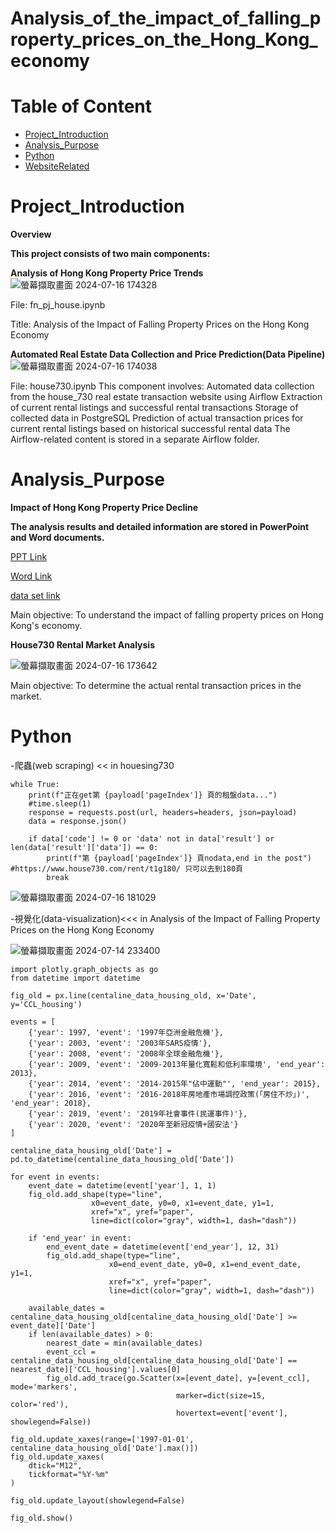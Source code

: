 # Analysis_of_the_impact_of_falling_property_prices_on_the_Hong_Kong_economy

# Table of Content
* [Project_Introduction](#Project_Introduction)
* [Analysis_Purpose](#Analysis_Purpose)
* [Python](#Python)
* [WebsiteRelated](#WebsiteRelated)


# Project_Introduction
 **Overview**

**This project consists of two main components:**

**Analysis of Hong Kong Property Price Trends**
![螢幕擷取畫面 2024-07-16 174328](https://github.com/user-attachments/assets/cc3e8819-1c0d-4536-8560-5a29b9a3160d)


File: fn_pj_house.ipynb

Title: Analysis of the Impact of Falling Property Prices on the Hong Kong Economy

**Automated Real Estate Data Collection and Price Prediction(Data Pipeline)**
![螢幕擷取畫面 2024-07-16 174038](https://github.com/user-attachments/assets/72b3127d-efca-46d6-ad3e-86c82937a3e5)

File: house730.ipynb
This component involves:
Automated data collection from the house_730 real estate transaction website using Airflow
Extraction of current rental listings and successful rental transactions
Storage of collected data in PostgreSQL
Prediction of actual transaction prices for current rental listings based on historical successful rental data
The Airflow-related content is stored in a separate Airflow folder.

# Analysis_Purpose

**Impact of Hong Kong Property Price Decline**

**The analysis results and detailed information are stored in PowerPoint and Word documents.**

[PPT Link](https://github.com/ryanng9672/Analysis_of_the_impact_of_falling_property_prices_on_the_Hong_Kong_economy/blob/master/up_to_git_pj/Final%20Project_ppt.pptx)

[Word Link](https://github.com/ryanng9672/Analysis_of_the_impact_of_falling_property_prices_on_the_Hong_Kong_economy/blob/master/up_to_git_pj/Final%20Project_word.docx)

[data set link](https://github.com/ryanng9672/Analysis_of_the_impact_of_falling_property_prices_on_the_Hong_Kong_economy/blob/master/up_to_git_pj/Final_Project_data.zip)

Main objective: To understand the impact of falling property prices on Hong Kong's economy.

**House730 Rental Market Analysis**

![螢幕擷取畫面 2024-07-16 173642](https://github.com/user-attachments/assets/6747696c-cdbf-4d72-bc40-44fede5b5a28)


Main objective: To determine the actual rental transaction prices in the market.

# Python
-爬蟲(web scraping) << in houesing730
```shell
while True:
    print(f"正在get第 {payload['pageIndex']} 頁的租盤data...")
    #time.sleep(1) 
    response = requests.post(url, headers=headers, json=payload)
    data = response.json()
    
    if data['code'] != 0 or 'data' not in data['result'] or len(data['result']['data']) == 0:
        print(f"第 {payload['pageIndex']} 頁nodata,end in the post") #https://www.house730.com/rent/t1g180/ 只可以去到180頁
        break
```
![螢幕擷取畫面 2024-07-16 181029](https://github.com/user-attachments/assets/138e1940-bdc5-46d4-a53d-f11a3b5641a1)



-視覺化(data-visualization)<<< in Analysis of the Impact of Falling Property Prices on the Hong Kong Economy

![螢幕擷取畫面 2024-07-14 233400](https://github.com/user-attachments/assets/b9273886-77a0-4cef-85d5-f7b596d58157)

```shell
import plotly.graph_objects as go
from datetime import datetime

fig_old = px.line(centaline_data_housing_old, x='Date', y='CCL_housing')

events = [
    {'year': 1997, 'event': '1997年亞洲金融危機'},
    {'year': 2003, 'event': '2003年SARS疫情'},
    {'year': 2008, 'event': '2008年全球金融危機'},
    {'year': 2009, 'event': '2009-2013年量化寬鬆和低利率環境', 'end_year': 2013},
    {'year': 2014, 'event': '2014-2015年"佔中運動"', 'end_year': 2015},
    {'year': 2016, 'event': '2016-2018年房地產市場調控政策(「房住不炒」)', 'end_year': 2018},
    {'year': 2019, 'event': '2019年社會事件(民運事件)'},
    {'year': 2020, 'event': '2020年至新冠疫情+國安法'}
]

centaline_data_housing_old['Date'] = pd.to_datetime(centaline_data_housing_old['Date'])

for event in events:
    event_date = datetime(event['year'], 1, 1)
    fig_old.add_shape(type="line",
                  x0=event_date, y0=0, x1=event_date, y1=1,
                  xref="x", yref="paper",
                  line=dict(color="gray", width=1, dash="dash"))
    
    if 'end_year' in event:
        end_event_date = datetime(event['end_year'], 12, 31)
        fig_old.add_shape(type="line",
                      x0=end_event_date, y0=0, x1=end_event_date, y1=1,
                      xref="x", yref="paper",
                      line=dict(color="gray", width=1, dash="dash"))
    
    available_dates = centaline_data_housing_old[centaline_data_housing_old['Date'] >= event_date]['Date']
    if len(available_dates) > 0:
        nearest_date = min(available_dates)
        event_ccl = centaline_data_housing_old[centaline_data_housing_old['Date'] == nearest_date]['CCL_housing'].values[0]
        fig_old.add_trace(go.Scatter(x=[event_date], y=[event_ccl], mode='markers', 
                                     marker=dict(size=15, color='red'),
                                     hovertext=event['event'], showlegend=False))

fig_old.update_xaxes(range=['1997-01-01', centaline_data_housing_old['Date'].max()])
fig_old.update_xaxes(
    dtick="M12",  
    tickformat="%Y-%m"  
)

fig_old.update_layout(showlegend=False)

fig_old.show()
```



